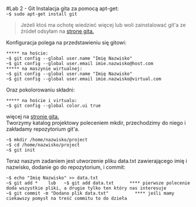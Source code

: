 #Lab 2 - Git
Instalacja gita za pomocą apt-get:    
``` ~$ sudo apt-get install git ```    
> Jeżeli ktoś ma ochotę wiedzieć więcej lub woli zainstalować git'a ze źródeł odsyłam na [stronę gita.](http://git-scm.com/book/pl/Pierwsze-kroki-Instalacja-Git)   

Konfiguracja polega na przedstawieniu się gitowi:
```
***** na hoście:
~$ git config --global user.name "Imię Nazwisko"
~$ git config --global user.email imie.nazwisko@host.com
***** na maszynie wirtualnej:
~$ git config --global user.name "Imię Nazwisko"
~$ git config --global user.email imie.nazwisko@virtual.com
```
Oraz pokolorowaniu składni:    
```
***** na hoście i virtualu:
~$ git config --global color.ui true
````    
więcej na [stronie gita.](http://git-scm.com/book/pl/Dostosowywanie-Gita-Konfiguracja-Gita)    
Tworzymy katalog projektowy poleceniem mkdir, przechodzimy do niego i zakładamy repozytorium git'a.
```
~$ mkdir /home/nazwisko/project
~$ cd /home/nazwisko/project
~$ git init
```   
Teraz naszym zadaniem jest utworzenie pliku data.txt zawierającego imię i nazwisko, dodanie go do repozytorium, i commit:
```
~$ echo "Imię Nazwisko" >> data.txt
~$ git add *    lub   ~$ git add data.txt      **** pierwsze polecenie doda wszystkie pliki, a drugie tylko ten który nas interesuje
~$ git commit -m "Dodano plik data.txt"          **** jeśli mamy ciekawszy pomysł na treść commitu to do dzieła
```    
